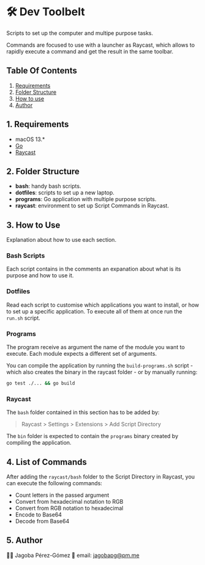 # 🛠️ Dev Toolbelt 
Scripts to set up the computer and multipe purpose tasks. 

Commands are focused to use with a launcher as Raycast, which allows to rapidly execute a command
and get the result in the same toolbar.


## Table Of Contents

1. [Requirements](#1-requirements)
2. [Folder Structure](#2-folder-structure)
3. [How to use](#3-how-to-use)
4. [Author](#4-author)


## 1. Requirements

* macOS 13.*
* [Go](https://go.dev)
* [Raycast](https://www.raycast.com)


## 2. Folder Structure

* **bash**: handy bash scripts.
* **dotfiles**: scripts to set up a new laptop.
* **programs**: Go application with multiple purpose scripts.
* **raycast**: environment to set up Script Commands in Raycast.


## 3. How to Use
Explanation about how to use each section.

### Bash Scripts
Each script contains in the comments an expanation about what is its purpose and how to use it.

### Dotfiles
Read each script to customise which applications you want to install, or how to set up a specific
application. To execute all of them at once run the `run.sh` script.

### Programs
The program receive as argument the name of the module you want to execute. Each module expects
a different set of arguments.

You can compile the application by running the `build-programs.sh` script - which also creates the
binary in the raycast folder - or by manually running:
```bash
go test ./... && go build
```

### Raycast
The `bash` folder contained in this section has to be added by: 
> Raycast > Settings > Extensions > Add Script Directory

The `bin` folder is expected to contain the `programs` binary created by compiling the application.


## 4. List of Commands
After adding the `raycast/bash` folder to the Script Directory in Raycast, you can execute the
following commands:

* Count letters in the passed argument
* Convert from hexadecimal notation to RGB
* Convert from RGB notation to hexadecimal
* Encode to Base64
* Decode from Base64


## 5. Author
👨‍💻 Jagoba Pérez-Gómez
📧 email: jagobapg@pm.me
